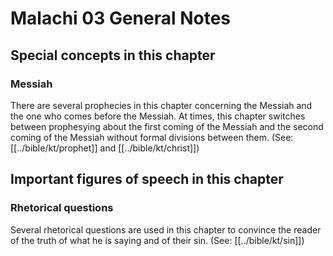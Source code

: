 # Malachi 03 General Notes
## Special concepts in this chapter

### Messiah
There are several prophecies in this chapter concerning the Messiah and the one who comes before the Messiah. At times, this chapter switches between prophesying about the first coming of the Messiah and the second coming of the Messiah without formal divisions between them. (See: [[../bible/kt/prophet]] and [[../bible/kt/christ]])

## Important figures of speech in this chapter

### Rhetorical questions
Several rhetorical questions are used in this chapter to convince the reader of the truth of what he is saying and of their sin. (See: [[../bible/kt/sin]])